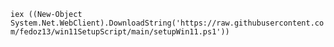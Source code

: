`iex ((New-Object System.Net.WebClient).DownloadString('https://raw.githubusercontent.com/fedoz13/win11SetupScript/main/setupWin11.ps1'))`
